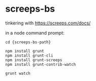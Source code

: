 # screeps-bs
tinkering with https://screeps.com/docs/

in a node command prompt:
```
cd {screeps-bs-path}

npm install grunt
npm install grunt-cli
npm install grunt-screeps
npm install grunt-contrib-watch

grunt watch
```
